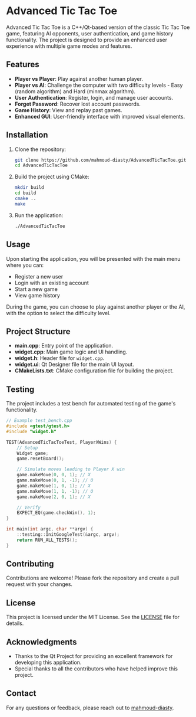 # Advanced Tic Tac Toe

Advanced Tic Tac Toe is a C++/Qt-based version of the classic Tic Tac Toe game, featuring AI opponents, user authentication, and game history functionality. The project is designed to provide an enhanced user experience with multiple game modes and features.

## Features

- **Player vs Player**: Play against another human player.
- **Player vs AI**: Challenge the computer with two difficulty levels - Easy (random algorithm) and Hard (minmax algorithm).
- **User Authentication**: Register, login, and manage user accounts.
- **Forget Password**: Recover lost account passwords.
- **Game History**: View and replay past games.
- **Enhanced GUI**: User-friendly interface with improved visual elements.

## Installation

1. Clone the repository:
   ```bash
   git clone https://github.com/mahmoud-diasty/AdvancedTicTacToe.git
   cd AdvancedTicTacToe
   ```

2. Build the project using CMake:
   ```bash
   mkdir build
   cd build
   cmake ..
   make
   ```

3. Run the application:
   ```bash
   ./AdvancedTicTacToe
   ```

## Usage

Upon starting the application, you will be presented with the main menu where you can:

- Register a new user
- Login with an existing account
- Start a new game
- View game history

During the game, you can choose to play against another player or the AI, with the option to select the difficulty level.

## Project Structure

- **main.cpp**: Entry point of the application.
- **widget.cpp**: Main game logic and UI handling.
- **widget.h**: Header file for `widget.cpp`.
- **widget.ui**: Qt Designer file for the main UI layout.
- **CMakeLists.txt**: CMake configuration file for building the project.

## Testing

The project includes a test bench for automated testing of the game's functionality.

```cpp
// Example test_bench.cpp
#include <gtest/gtest.h>
#include "widget.h"

TEST(AdvancedTicTacToeTest, PlayerXWins) {
    // Setup
    Widget game;
    game.resetBoard();

    // Simulate moves leading to Player X win
    game.makeMove(0, 0, 1); // X
    game.makeMove(0, 1, -1); // O
    game.makeMove(1, 0, 1); // X
    game.makeMove(1, 1, -1); // O
    game.makeMove(2, 0, 1); // X

    // Verify
    EXPECT_EQ(game.checkWin(), 1);
}

int main(int argc, char **argv) {
    ::testing::InitGoogleTest(&argc, argv);
    return RUN_ALL_TESTS();
}
```

## Contributing

Contributions are welcome! Please fork the repository and create a pull request with your changes.

## License

This project is licensed under the MIT License. See the [LICENSE](LICENSE) file for details.

## Acknowledgments

- Thanks to the Qt Project for providing an excellent framework for developing this application.
- Special thanks to all the contributors who have helped improve this project.

## Contact

For any questions or feedback, please reach out to [mahmoud-diasty](https://github.com/mahmoud-diasty).

